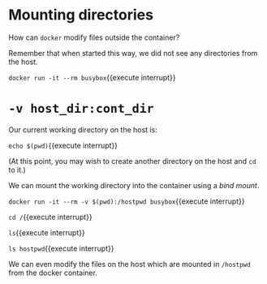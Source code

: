 # Mounting directories

How can `docker` modify files outside the container?

Remember that when started this way, we did not see any directories from the host.

`docker run -it --rm busybox`{{execute interrupt}}

# `-v host_dir:cont_dir`

Our current working directory on the host is:

`echo $(pwd)`{{execute interrupt}}

(At this point, you may wish to create another directory on the host and `cd` to it.)

We can mount the working directory into the container using a _bind mount_.

`docker run -it --rm -v $(pwd):/hostpwd busybox`{{execute interrupt}}

`cd /`{{execute interrupt}}

`ls`{{execute interrupt}}

`ls hostpwd`{{execute interrupt}}

We can even modify the files on the host which are mounted in `/hostpwd` from the docker container.

